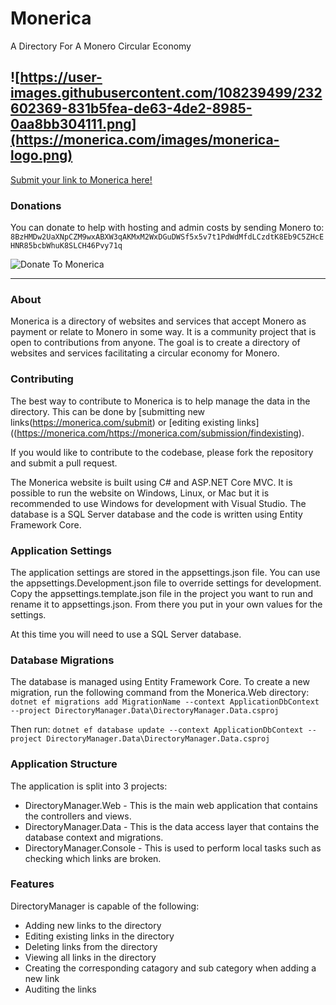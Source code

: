 # Monerica

A Directory For A Monero Circular Economy

![https://user-images.githubusercontent.com/108239499/232602369-831b5fea-de63-4de2-8985-0aa8bb304111.png](https://monerica.com/images/monerica-logo.png)
--------------

[Submit your link to Monerica here!](https://monerica.com/submit)

### Donations

You can donate to help with hosting and admin costs by sending Monero to: `8BzHMDw2UaXNpCZM9wxABXW3qAKMxM2WxDGuDWSf5x5v7t1PdWdMfdLCzdtK8Eb9C5ZHcEHNR85bcbWhuK8SLCH46Pvy71q`

![Donate To Monerica](https://user-images.githubusercontent.com/108239499/232602369-831b5fea-de63-4de2-8985-0aa8bb304111.png)

--------------
### About

Monerica is a directory of websites and services that accept Monero as payment or relate to Monero in some way.
It is a community project that is open to contributions from anyone. 
The goal is to create a directory of websites and services facilitating a circular economy for Monero.

### Contributing

The best way to contribute to Monerica is to help manage the data in the directory.
This can be done by [submitting new links(https://monerica.com/submit) or [editing existing links]((https://monerica.com/https://monerica.com/submission/findexisting).

If you would like to contribute to the codebase, please fork the repository and submit a pull request.

The Monerica website is built using C# and ASP.NET Core MVC. 
It is possible to run the website on Windows, Linux, or Mac but it is recommended to use Windows for development with Visual Studio.
The database is a SQL Server database and the code is written using Entity Framework Core.

### Application Settings

The application settings are stored in the appsettings.json file. 
You can use the appsettings.Development.json file to override settings for development.
Copy the appsettings.template.json file in the project you want to run and rename it to appsettings.json.
From there you put in your own values for the settings.

At this time you will need to use a SQL Server database.

### Database Migrations

The database is managed using Entity Framework Core.
To create a new migration, run the following command from the Monerica.Web directory:
`dotnet ef migrations add MigrationName --context ApplicationDbContext --project DirectoryManager.Data\DirectoryManager.Data.csproj`

Then run:
`dotnet ef database update --context ApplicationDbContext --project DirectoryManager.Data\DirectoryManager.Data.csproj`

### Application Structure

The application is split into 3 projects:
- DirectoryManager.Web - This is the main web application that contains the controllers and views.
- DirectoryManager.Data - This is the data access layer that contains the database context and migrations.
- DirectoryManager.Console - This is used to perform local tasks such as checking which links are broken.

### Features

DirectoryManager is capable of the following:
- Adding new links to the directory
- Editing existing links in the directory
- Deleting links from the directory
- Viewing all links in the directory- Creating the corresponding catagory and sub category when adding a new link
- Auditing the links

